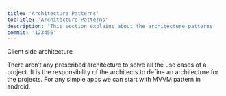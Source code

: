 ```yaml
---
title: 'Architecture Patterns'
tocTitle: 'Architecture Patterns'
description: 'This section explains about the architecture patterns'
commit: '123456'
---
```


Client side architecture

There aren’t any prescribed architecture to solve all the use cases of a project. It is the responsibility of the architects to define an architecture for the projects. For any simple apps we can start with MVVM pattern in android.

<!-- ## Sub Heading

✍️Coming soon: Please watch this space for more updates from our team. Thanks for the patience! -->

<!--
![default and pinned tasks](/placeholders/banner.png)

```javascript
code or syntax
```

<div class="aside">
<a href=""><b>Links</b></a>
</div>
-->
